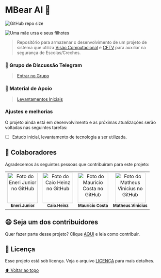 # MBear AI 🐻

<!---Esses são exemplos. Veja https://shields.io para outras pessoas ou para personalizar este conjunto de escudos. Você pode querer incluir dependências, status do projeto e informações de licença aqui--->

![GitHub repo size](https://img.shields.io/github/repo-size/jrcosta/mbear-ai)

<img src="https://scx1.b-cdn.net/csz/news/800a/2016/malebrownbea.jpg" alt="Uma mãe ursa e seus filhotes">

> Repositório para armazenar o desenvolvimento de um projeto de sistema que utiliza [Visão Computacional](https://medium.com/data-hackers/computer-vision-feat-programação-dinâmica-data-hackers-podcast-30-9844ab652975) e [CFTV](https://blog.intelbras.com.br/cftv-saiba-tudo-sobre-esse-sistema/) para auxiliar na segurança de Escolas/Creches.

### 📣 Grupo de Discussão Telegram
> [Entrar no Grupo](https://t.me/+4lIuUnkq3SwxNzFh)

### 🔬 Material de Apoio

> [Levantamentos Iniciais](STUDY.md)

### Ajustes e melhorias

O projeto ainda está em desenvolvimento e as próximas atualizações serão voltadas nas seguintes tarefas:

- [ ] Estudo inicial, levantamento de tecnologia a ser utilizada.

<!---
## 💻 Pré-requisitos

Antes de começar, verifique se você atendeu aos seguintes requisitos:

* EDITAR 

## 🚀 Instalando MBear AI 🐻

Para instalar o MBear AI, siga estas etapas:

Linux e macOS:
```
<comando_de_instalação>
```

Windows:
```
<comando_de_instalação>
```

## ☕ Usando MBear AI 🐻

Para usar MBear AI, siga estas etapas:

```
<exemplo_de_uso>
```

Adicione comandos de execução e exemplos que você acha que os usuários acharão úteis. Fornece uma referência de opções para pontos de bônus!
--->
## 🤝 Colaboradores

Agradecemos às seguintes pessoas que contribuíram para este projeto:

<table>
  <tr>
    <td align="center">
      <a href="https://github.com/jrcosta">
        <img src="https://avatars.githubusercontent.com/u/22981568?v=4" width="100px;" alt="Foto do Eneri Junior no GitHub"/><br>
        <sub>
          <b>Eneri Junior</b>
        </sub>
      </a>
    </td>
    <td align="center">
      <a href="https://github.com/CaioHeinz">
        <img src="https://avatars.githubusercontent.com/u/84110802?s=100&v=4" width="100px;" alt="Foto do Caio Heinz no GitHub"/><br>
        <sub>
          <b>Caio Heinz</b>
        </sub>
      </a>
    </td>
    <td align="center">
      <a href="https://github.com/MauricioDC">
        <img src="https://avatars.githubusercontent.com/u/84142206?v=4" width="100px;" alt="Foto do Maurício Costa no GitHub"/><br>
        <sub>
          <b>Maurício Costa</b>
        </sub>
      </a>
    </td>
    <td align="center">
      <a href="https://github.com/MauricioDC">
        <img src="https://avatars.githubusercontent.com/u/63078965?v=4" width="100px;" alt="Foto do Matheus Vinicius no GitHub"/><br>
        <sub>
          <b>Matheus Vinicius</b>
        </sub>
      </a>
    </td>
  </tr>
</table>

## 😄 Seja um dos contribuidores<br>

Quer fazer parte desse projeto? Clique [AQUI](CONTRIBUTING.md) e leia como contribuir.

## 📝 Licença

Esse projeto está sob licença. Veja o arquivo [LICENÇA](LICENSE) para mais detalhes.

[⬆ Voltar ao topo](#mbear-ai)<br>
